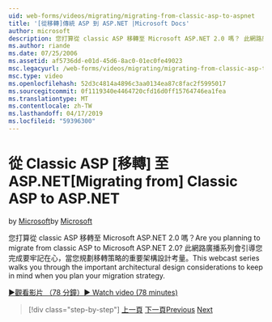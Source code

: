 ```yaml
---
uid: web-forms/videos/migrating/migrating-from-classic-asp-to-aspnet
title: '[從移轉]傳統 ASP 到 ASP.NET |Microsoft Docs'
author: microsoft
description: 您打算從 classic ASP 移轉至 Microsoft ASP.NET 2.0 嗎？ 此網路廣播系列會引導您重要的架構設計考量...
ms.author: riande
ms.date: 07/25/2006
ms.assetid: af5736dd-e01d-45d6-8ac0-01ec0fe49023
msc.legacyurl: /web-forms/videos/migrating/migrating-from-classic-asp-to-aspnet
msc.type: video
ms.openlocfilehash: 52d3c4814a4896c3aa0134ea87c8fac2f5995017
ms.sourcegitcommit: 0f1119340e4464720cfd16d0ff15764746ea1fea
ms.translationtype: MT
ms.contentlocale: zh-TW
ms.lasthandoff: 04/17/2019
ms.locfileid: "59396300"
---
```

# <a name="migrating-from-classic-asp-to-aspnet"></a><span data-ttu-id="0259f-104">從 Classic ASP [移轉] 至 ASP.NET</span><span class="sxs-lookup"><span data-stu-id="0259f-104">[Migrating from] Classic ASP to ASP.NET</span></span>

<span data-ttu-id="0259f-105">by [Microsoft](https://github.com/microsoft)</span><span class="sxs-lookup"><span data-stu-id="0259f-105">by [Microsoft](https://github.com/microsoft)</span></span>

<span data-ttu-id="0259f-106">您打算從 classic ASP 移轉至 Microsoft ASP.NET 2.0 嗎？</span><span class="sxs-lookup"><span data-stu-id="0259f-106">Are you planning to migrate from classic ASP to Microsoft ASP.NET 2.0?</span></span> <span data-ttu-id="0259f-107">此網路廣播系列會引導您完成要牢記在心，當您規劃移轉策略的重要架構設計考量。</span><span class="sxs-lookup"><span data-stu-id="0259f-107">This webcast series walks you through the important architectural design considerations to keep in mind when you plan your migration strategy.</span></span>

[<span data-ttu-id="0259f-108">&#9654;觀看影片 （78 分鐘）</span><span class="sxs-lookup"><span data-stu-id="0259f-108">&#9654; Watch video (78 minutes)</span></span>](https://channel9.msdn.com/Blogs/ASP-NET-Site-Videos/migrating-from-classic-asp-to-aspnet)

> [!div class="step-by-step"]
> <span data-ttu-id="0259f-109">[上一頁](intro-to-aspnet-20-user-interface-elements.md)
> [下一頁](intro-to-aspnet-for-jsp-developers-welcome-to-aspnet-20.md)</span><span class="sxs-lookup"><span data-stu-id="0259f-109">[Previous](intro-to-aspnet-20-user-interface-elements.md)
[Next](intro-to-aspnet-for-jsp-developers-welcome-to-aspnet-20.md)</span></span>
